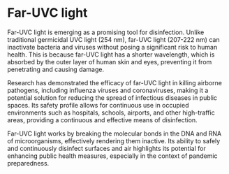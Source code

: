 <!--
source: GPT-4o
tags: disinfectants filters
-->

# Far-UVC light

Far-UVC light is emerging as a promising tool for disinfection. Unlike
traditional germicidal UVC light (254 nm), far-UVC light (207-222 nm) can
inactivate bacteria and viruses without posing a significant risk to human
health. This is because far-UVC light has a shorter wavelength, which is
absorbed by the outer layer of human skin and eyes, preventing it from
penetrating and causing damage.

Research has demonstrated the efficacy of far-UVC light in killing airborne
pathogens, including influenza viruses and coronaviruses, making it a potential
solution for reducing the spread of infectious diseases in public spaces. Its
safety profile allows for continuous use in occupied environments such as
hospitals, schools, airports, and other high-traffic areas, providing a
continuous and effective means of disinfection.

Far-UVC light works by breaking the molecular bonds in the DNA and RNA of
microorganisms, effectively rendering them inactive. Its ability to safely and
continuously disinfect surfaces and air highlights its potential for enhancing
public health measures, especially in the context of pandemic preparedness.

